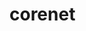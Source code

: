 
<!-- README.md is generated from README.Rmd. Please edit that file -->

# corenet

<!-- badges: start -->

<!-- badges: end -->
